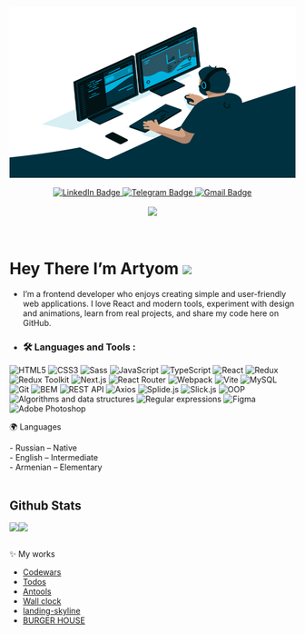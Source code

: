 <div align="center">
  <img src="https://github.com/Alpha3625/Alpha3625/blob/main/assets/Coding_Vibe.gif" align="center" style="width: 100%; height: 300px" />
</div>

<br/>

<div id="badges" align="center">
  <a href="www.linkedin.com/in/artyom-ambartsumyan-4b118823b">
    <img src="https://img.shields.io/badge/LinkedIn-blue?style=for-the-badge&logo=linkedin&logoColor=white" alt="LinkedIn Badge"/>
  </a>
  <a href="https://t.me/Anbu5656">
    <img src="https://img.shields.io/badge/Telegram-2CA5E0?style=for-the-badge&logo=telegram&logoColor=white" alt="Telegram Badge"/>
  </a>
  <a href="mailto:work.email7997@gmail.com">
    <img src="https://img.shields.io/badge/Gmail-D14836?style=for-the-badge&logo=gmail&logoColor=white" alt="Gmail Badge"/>
  </a>
</div>

<br/>

<div id="header" align="center">
 <a href="https://www.github.com/Alpha3625" target="_blank" rel="noreferrer">
    <img src="https://img.shields.io/github/followers/Alpha3625?logo=github&style=for-the-badge&color=0891b2&labelColor=1c1917"/>
 </a>

 <br/>
 <br/>

 <img src="https://komarev.com/ghpvc/?username=Alpha3625&style=flat-square&color=yellow" alt=""/>
</div>

<h1>
  Hey There I’m Artyom
  <img src="https://media.giphy.com/media/hvRJCLFzcasrR4ia7z/giphy.gif" width="30px"/>
</h1>

-  <span style="font-size=20px">I’m a frontend developer who enjoys creating simple and user-friendly web applications. I love React and modern tools, experiment with design and animations, learn from real projects, and share my code here on GitHub.</span>

- ### :hammer_and_wrench: Languages and Tools :
![HTML5](https://img.shields.io/badge/HTML5-E34F26?style=for-the-badge&logo=html5&logoColor=white)
![CSS3](https://img.shields.io/badge/CSS3-1572B6?style=for-the-badge&logo=css3&logoColor=white)
![Sass](https://img.shields.io/badge/Sass-CC6699?style=for-the-badge&logo=sass&logoColor=white)
![JavaScript](https://img.shields.io/badge/JavaScript-F7DF1E?style=for-the-badge&logo=javascript&logoColor=black)
![TypeScript](https://img.shields.io/badge/TypeScript-3178C6?style=for-the-badge&logo=typescript&logoColor=white)
![React](https://img.shields.io/badge/React-61DAFB?style=for-the-badge&logo=react&logoColor=black)
![Redux](https://img.shields.io/badge/Redux-764ABC?style=for-the-badge&logo=redux&logoColor=white)
![Redux Toolkit](https://img.shields.io/badge/Redux%20Toolkit-764ABC?style=for-the-badge&logo=redux&logoColor=white)
![Next.js](https://img.shields.io/badge/Next.js-000000?style=for-the-badge&logo=nextdotjs&logoColor=white)
![React Router](https://img.shields.io/badge/React%20Router-CA4245?style=for-the-badge&logo=react-router&logoColor=white)
![Webpack](https://img.shields.io/badge/Webpack-8DD6F9?style=for-the-badge&logo=webpack&logoColor=black)
![Vite](https://img.shields.io/badge/Vite-646CFF?style=for-the-badge&logo=vite&logoColor=white)
![MySQL](https://img.shields.io/badge/MySQL-4479A1?style=for-the-badge&logo=mysql&logoColor=white)
![Git](https://img.shields.io/badge/Git-F05032?style=for-the-badge&logo=git&logoColor=white)
![BEM](https://img.shields.io/badge/BEM-000000?style=for-the-badge&logo=bem&logoColor=white)
![REST API](https://img.shields.io/badge/REST%20API-02569B?style=for-the-badge&logo=rest&logoColor=white)
![Axios](https://img.shields.io/badge/Axios-671DDF?style=for-the-badge&logo=axios&logoColor=white)
![Splide.js](https://img.shields.io/badge/Splide.js-FF5722?style=for-the-badge&logo=javascript&logoColor=white)
![Slick.js](https://img.shields.io/badge/Slick.js-FF5722?style=for-the-badge&logo=javascript&logoColor=white)
![OOP](https://img.shields.io/badge/OOP-1572B6?style=for-the-badge&logo=object-oriented-programming&logoColor=white)
![Algorithms and data structures](https://img.shields.io/badge/Algorithms%20&%20Data%20Structures-FF9800?style=for-the-badge&logo=codeforces&logoColor=white)
![Regular expressions](https://img.shields.io/badge/Regex-000000?style=for-the-badge&logo=regex&logoColor=white)
![Figma](https://img.shields.io/badge/Figma-F24E1E?style=for-the-badge&logo=figma&logoColor=white)
![Adobe Photoshop](https://img.shields.io/badge/Adobe%20Photoshop-31A8FF?style=for-the-badge&logo=adobe-photoshop&logoColor=white)


🌍 Languages
  <div>
    -   Russian – Native
  </div>
  <div> 
    -   English – Intermediate 
  </div>
  <div>
    -   Armenian – Elementary
  </div>
</div>

<br/>  

## Github Stats  
<div style="display: flex">
  <img src="https://github-readme-stats.vercel.app/api?username=Alpha3625&show_icons=true&count_private=true&hide_border=true" align="center" />
  <img src="https://github-readme-stats.vercel.app/api/top-langs/?username=Alpha3625&hide_border=true&layout=compact" align="left" />  
</div>  

<br/>

✨ My works
- [Codewars](https://github.com/Alpha3625/codewars)
- [Todos](https://alpha3625.github.io/todos/)
- [Antools](https://alpha3625.github.io/Antools/)
- [Wall clock](https://alpha3625.github.io/wall-clock/)
- [landing-skyline](https://alpha3625.github.io/landing-skyline/)
- [BURGER HOUSE](https://alpha3625.github.io/burger-house/)
